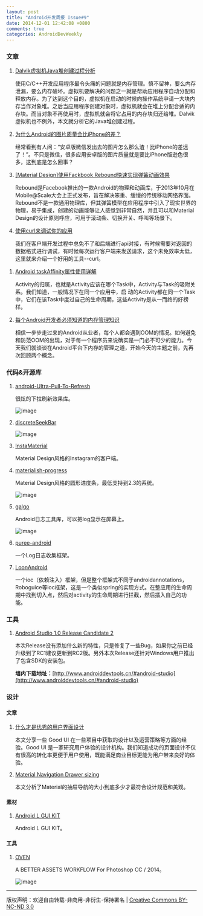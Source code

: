 ```yaml
---
layout: post
title: "Android开发周报 Issue#9"
date: 2014-12-01 12:42:08 +0800
comments: true
categories: AndroidDevWeekly
---
```


### 文章

1. [Dalvik虚拟机Java堆创建过程分析](http://blog.csdn.net/luoshengyang/article/details/41581063)

	使用C/C++开发应用程序最令头痛的问题就是内存管理。慎不留神，要么内存泄漏，要么内存破坏。虚拟机要解决的问题之一就是帮助应用程序自动分配和释放内存。为了达到这个目的，虚拟机在启动的时候向操作系统申请一大块内存当作对象堆。之后当应用程序创建对象时，虚拟机就会在堆上分配合适的内存块。而当对象不再使用时，虚拟机就会将它占用的内存块归还给堆。Dalvik虚拟机也不例外，本文就分析它的Java堆创建过程。

1. [为什么Android的图片质量会比iPhone的差？](http://www.kuqin.com/shuoit/20140826/341828.html?url_type=39&object_type=crawler&pos=1)

	经常看到有人问：“安卓版微信发出去的图片怎么那么渣！比iPhone的差远了！”。不只是微信，很多应用安卓版的图片质量就是要比iPhone版逊色很多，这到底是怎么回事？

1. [[Material Design]使用Fackbook Rebound快速实现弹簧动画效果](http://qichaochen.github.io/2014/11/21/107-Facebook-Rebound-Demo/)

	Rebound是Facebook推出的一款Android的物理和动画库，于2013年10月在Mobile@Scale大会上正式发布，旨在解决笨重、缓慢的传统移动网络界面。Rebound不是一款通用物理库，但其弹簧模型在应用程序中引入了现实世界的物理，易于集成，创建的动画能够让人感觉到非常自然，并且可以和Material Design的设计原则呼应，可用于滚动条、切换开关、呼叫等场景下。

1. [使用curl来调试你的应用](http://stormzhang.com/devtools/2014/11/07/use-curl-debug/)

	我们在客户端开发过程中总免不了和后端进行api对接，有时候需要对返回的数据格式进行调试，有时候每次运行客户端来发送请求，这个未免效率太低，这里就来介绍一个好用的工具--curl。

<!--more-->

1. [Android taskAffinity属性使用详解](http://www.codeceo.com/article/android-taskaffinity.html)

	Activity的归属，也就是Activity应该在哪个Task中，Activity与Task的吸附关系。我们知道，一般情况下在同一个应用中，启 动的Activity都在同一个Task中，它们在该Task中度过自己的生命周期，这些Activity是从一而终的好榜样。

1. [每个Android开发者必须知道的内存管理知识](http://www.codeceo.com/article/android-memory-manage.html)

	相信一步步走过来的Android从业者，每个人都会遇到OOM的情况。如何避免和防范OOM的出现，对于每一个程序员来说确实是一门必不可少的能力。今天我们就谈谈在Android平台下内存的管理之道，开始今天的主题之前，先再次回顾两个概念。


### 代码&开源库

1. [android-Ultra-Pull-To-Refresh](https://github.com/liaohuqiu/android-Ultra-Pull-To-Refresh)

	很炫的下拉刷新效果库。
	
	
	![image](https://camo.githubusercontent.com/588a2ef2cdcfb6c71e88437df486226dd15605b3/687474703a2f2f737261696e2d6769746875622e71696e6975646e2e636f6d2f756c7472612d7074722f73746f72652d686f7573652d737472696e672d61727261792e676966)

1. [discreteSeekBar](https://github.com/AnderWeb/discreteSeekBar)

	![image](https://camo.githubusercontent.com/e717e2597779d1ddc980ace6f3943f62483d8a8c/68747470733a2f2f6c68332e676f6f676c6575736572636f6e74656e742e636f6d2f2d376e62565058785568596b2f56472d724f3634704d57492f414141414141414148734d2f614d52676c7432567a726b2f773633392d683438302f616e696d6174696f6e2e676966)

1. [InstaMaterial](https://github.com/frogermcs/InstaMaterial)

	Material Design风格的Instagram的客户端。

1. [materialish-progress](https://github.com/pnikosis/materialish-progress)

	Material Design风格的圆形进度条，最低支持到2.3的系统。
	
	![image](https://github.com/pnikosis/materialish-progress/raw/master/spinningwheel.gif)

1. [galgo](https://github.com/inaka/galgo)

	Android日志工具库，可以把log显示在屏幕上。
	
	![image](https://camo.githubusercontent.com/1e2d3b204a0898b697876817cc19ab4a2fef5de2/687474703a2f2f6936312e74696e797069632e636f6d2f327177336279302e676966)

1. [puree-android](https://github.com/cookpad/puree-android)

	一个Log日志收集框架。

1. [LoonAndroid](https://github.com/gdpancheng/LoonAndroid)

	一个ioc（依赖注入）框架，但是整个框架式不同于androidannotations，Roboguice等ioc框架，这是一个类似spring的实现方式。在整应用的生命周期中找到切入点，然后对activity的生命周期进行拦截，然后插入自己的功能。
	
### 工具

1. [Android Studio 1.0 Release Candidate 2](http://tools.android.com/download/studio/canary/1-0rc2)
	 
	 本次Release没有添加什么新的特性，只是修复了一些Bug，如果你之前已经升级到了RC1建议更新到RC2版。另外本次Release还针对Windows用户推出了包含SDK的安装包。
	 
	 **墙内下载地址：**[http://www.androiddevtools.cn/#android-studio](http://www.androiddevtools.cn/#android-studio)

### 设计

#### 文章

1. [什么才是优秀的用户界面设计](http://www.oschina.net/news/57379/what-is-good-ui-design#0-tsina-1-76379-397232819ff9a47a7b7e80a40613cfe1)

	本文分享一些 Good UI 在一些项目中获取的设计以及运营策略等方面的经验。Good UI 是一家研究用户体验的设计机构。我们知道成功的页面设计不仅有很高的转化率更便于用户使用，既能满足商业目标更能为用户带来良好的体验。

1. [Material Navigation Drawer sizing](https://medium.com/sebs-top-tips/material-navigation-drawer-sizing-558aea1ad266)

	本文分析了Material的抽屉导航的大小到底多少才最符合设计规范和美观。

#### 素材

1. [Android L GUI KIT](https://dribbble.com/shots/1683873-Android-L-GUI-KIT)
 	
	Android L GUI KIT。

#### 工具

1. [OVEN](http://oven.chrometaphore.com)

	A BETTER ASSETS WORKFLOW For Photoshop CC / 2014。
	
	![image](http://oven.chrometaphore.com/assets/oven_panel_screenshot@2x.png)
	
----
版权声明：欢迎自由转载-非商用-非衍生-保持署名 | [Creative Commons BY-NC-ND 3.0](http://creativecommons.org/licenses/by-nc-nd/3.0/deed.zh)